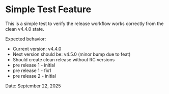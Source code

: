 # Simple Test Feature

This is a simple test to verify the release workflow works correctly from the clean v4.4.0 state.

Expected behavior:

- Current version: v4.4.0
- Next version should be: v4.5.0 (minor bump due to feat)
- Should create clean release without RC versions
- pre release 1 - initial
- pre release 1 - fix1
- pre release 2 - initial

Date: September 22, 2025
